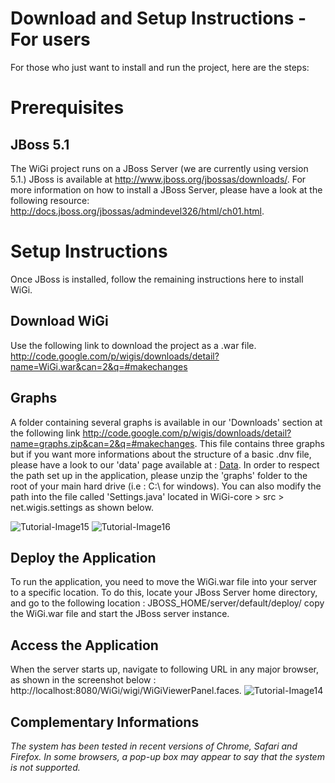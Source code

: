 # Download and Setup Instructions - For users #
For those who just want to install and run the project, here are the steps:

# Prerequisites #
## JBoss 5.1 ##
The WiGi project runs on a JBoss Server (we are currently using version 5.1.)  JBoss is available at http://www.jboss.org/jbossas/downloads/.
For more information on how to install a JBoss Server, please have a look at the following resource: http://docs.jboss.org/jbossas/admindevel326/html/ch01.html.

# Setup Instructions #
Once JBoss is installed, follow the remaining instructions here to install WiGi.

## Download WiGi ##
Use the following link to download the project as a .war file.
http://code.google.com/p/wigis/downloads/detail?name=WiGi.war&can=2&q=#makechanges

## Graphs ##
A folder containing several graphs is available in our 'Downloads' section at the following link http://code.google.com/p/wigis/downloads/detail?name=graphs.zip&can=2&q=#makechanges. This file contains three graphs but if you want more informations about the structure of a basic .dnv file, please have a look to our 'data' page available at : [Data](Data.md). In order to respect the path set up in the application, please unzip the 'graphs' folder to the root of your main hard drive (i.e : C:\ for windows).
You can also modify the path into the file called 'Settings.java' located in WiGi-core > src > net.wigis.settings as shown below.

<img src='http://wigis.googlecode.com/files/Tutorial-Developers-image15.png' alt='Tutorial-Image15' />
<img src='http://wigis.googlecode.com/files/Tutorial-Developers-image16.png' alt='Tutorial-Image16' />

## Deploy the Application ##
To run the application, you need to move the WiGi.war file into your server to a specific location. To do this, locate your JBoss Server home directory, and go to the following location : JBOSS\_HOME/server/default/deploy/ copy the WiGi.war file and start the JBoss server instance.

## Access the Application ##
When the server starts up, navigate to following URL in any major browser, as shown in the screenshot below : http://localhost:8080/WiGi/wigi/WiGiViewerPanel.faces.
<img src='http://wigis.googlecode.com/files/Tutorial-Developers-image14.png' alt='Tutorial-Image14' />

## Complementary Informations ##
_The system has been tested in recent versions of Chrome, Safari and Firefox. In some browsers, a pop-up box may appear to say that the system is not supported._